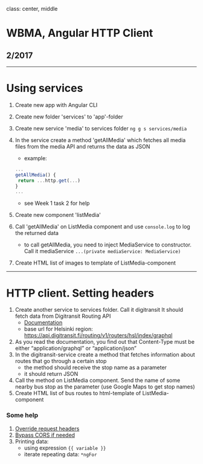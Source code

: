 class: center, middle

# WBMA, Angular HTTP Client

## 2/2017

---

# Using services

1. Create new app with Angular CLI
2. Create new folder 'services' to 'app'-folder
3. Create new service 'media' to services folder ```ng g s services/media```
4. In the service create a method 'getAllMedia' which fetches all media files from the media API and returns the data as JSON
    * example: 
    ```javascript
    ...
    getAllMedia() {    
     return ...http.get(...)
    }
    ...
    ```
    * see Week 1 task 2 for help
5. Create new component 'listMedia' 
6. Call 'getAllMedia' on ListMedia component and use ```console.log``` to log the returned data 
    - to call getAllMedia, you need to inject MediaService to constructor. Call it mediaService ```...(private mediaService: MediaService)```
    
7. Create HTML list of images to template of ListMedia-component

---

# HTTP client. Setting headers

1. Create another service to services folder. Call it digitransit It should fetch data from Digitransit Routing API
    - [Documentation](https://digitransit.fi/en/developers/apis/1-routing-api/)
    - base url for Helsinki region: https://api.digitransit.fi/routing/v1/routers/hsl/index/graphql
2. As you read the documentation, you find out that Content-Type must be either “application/graphql” or “application/json”
3. In the digitransit-service create a method that fetches information about routes that go through a certain stop
    - the method should receive the stop name as a parameter
    - it should return JSON
4. Call the method on ListMedia component. Send the name of some nearby bus stop as the parameter (use Google Maps to get stop names) 
5. Create HTML list of bus routes to html-template of ListMedia-component

### Some help

1. [Override request headers](https://angular.io/guide/http#headers)
2. [Bypass CORS if needed](https://www.thepolyglotdeveloper.com/2014/08/bypass-cors-errors-testing-apis-locally/)
3. Printing data:
    - using expression ```{{ variable }}```
    - iterate repeating data: ```*ngFor```

